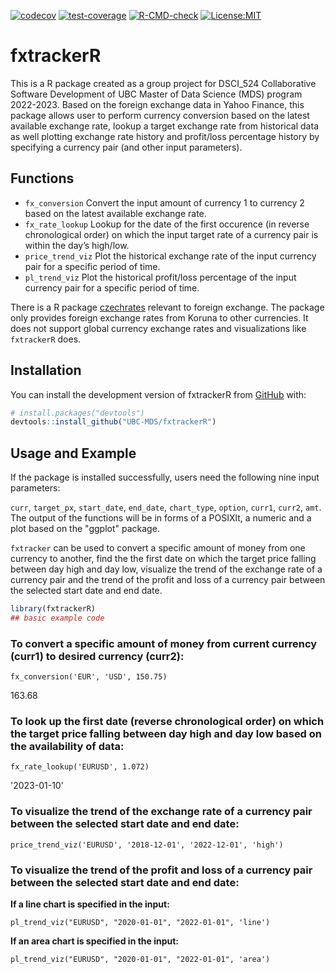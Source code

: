 [![codecov](https://codecov.io/gh/UBC-MDS/fxtrackerR/branch/main/graph/badge.svg?token=6FEOBcM32c)](https://codecov.io/gh/UBC-MDS/fxtrackerR)
[![test-coverage](https://github.com/UBC-MDS/fxtrackerR/actions/workflows/test-coverage.yaml/badge.svg)](https://github.com/UBC-MDS/fxtrackerR/actions/workflows/test-coverage.yaml)
[![R-CMD-check](https://github.com/UBC-MDS/fxtrackerR/actions/workflows/R-CMD-check.yaml/badge.svg)](https://github.com/UBC-MDS/fxtrackerR/actions/workflows/R-CMD-check.yaml)
[![License:MIT](https://img.shields.io/badge/License-MIT-yellow.svg)](https://opensource.org/licenses/MIT)
<!-- README.md is generated from README.Rmd. Please edit that file -->

# fxtrackerR

<!-- badges: start -->
<!-- badges: end -->

This is a R package created as a group project for DSCI_524
Collaborative Software Development of UBC Master of Data Science (MDS)
program 2022-2023. Based on the foreign exchange data in Yahoo Finance,
this package allows user to perform currency conversion based on the
latest available exchange rate, lookup a target exchange rate from
historical data as well plotting exchange rate history and profit/loss
percentage history by specifying a currency pair (and other input
parameters).

## Functions

- `fx_conversion` Convert the input amount of currency 1 to currency 2
  based on the latest available exchange rate.
- `fx_rate_lookup` Lookup for the date of the first occurence (in
  reverse chronological order) on which the input target rate of a
  currency pair is within the day’s high/low.
- `price_trend_viz` Plot the historical exchange rate of the input
  currency pair for a specific period of time.
- `pl_trend_viz` Plot the historical profit/loss percentage of the input
  currency pair for a specific period of time.

There is a R package
[czechrates](https://cran.r-project.org/web/packages/czechrates/index.html)
relevant to foreign exchange. The package only provides foreign exchange
rates from Koruna to other currencies. It does not support global
currency exchange rates and visualizations like `fxtrackerR` does.

## Installation

You can install the development version of fxtrackerR from
[GitHub](https://github.com/) with:

``` r
# install.packages("devtools")
devtools::install_github("UBC-MDS/fxtrackerR")
```

## Usage and Example

If the package is installed successfully, users need the following nine input parameters:

`curr`, `target_px`, `start_date`, `end_date`, `chart_type`, `option`, `curr1`, `curr2`, `amt`. The output of the functions will be in forms of a POSIXlt, a numeric and a plot based on the "ggplot" package.

`fxtracker` can be used to convert a specific amount of money from one currency to another, find the the first date on which the target price falling between day high and day low, visualize the trend of the exchange rate of a currency pair and the trend of the profit and loss of a currency pair between the selected start date and end date.

``` r
library(fxtrackerR)
## basic example code
```
### To convert a specific amount of money from current currency (curr1) to desired currency (curr2):

    fx_conversion('EUR', 'USD', 150.75)

163.68

### To look up the first date (reverse chronological order) on which the target price falling between day high and day low based on the availability of data:

    fx_rate_lookup('EURUSD', 1.072)

'2023-01-10'

### To visualize the trend of the exchange rate of a currency pair between the selected start date and end date:

    price_trend_viz('EURUSD', '2018-12-01', '2022-12-01', 'high')
    
    
### To visualize the trend of the profit and loss of a currency pair between the selected start date and end date:

**If a line chart is specified in the input:**

    pl_trend_viz("EURUSD", "2020-01-01", "2022-01-01", 'line')  
    

**If an area chart is specified in the input:**

    pl_trend_viz("EURUSD", "2020-01-01", "2022-01-01", 'area')
